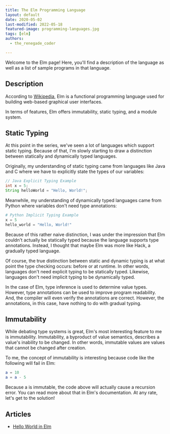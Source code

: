 ```yaml
---
title: The Elm Programming Language
layout: default
date: 2020-05-02
last-modified: 2022-05-18
featured-image: programming-languages.jpg
tags: [elm]
authors:
  - the_renegade_coder

---
```


Welcome to the Elm page! Here, you'll find a description of the language as well as a list of sample programs in that language.

## Description

According to [Wikipedia][1], Elm is a functional programming language 
used for building web-based graphical user interfaces.

In terms of features, Elm offers immutability, static typing, and 
a module system.

## Static Typing

At this point in the series, we've seen a lot of languages which 
support static typing. Because of that, I'm slowly starting to draw 
a distinction between statically and dynamically typed languages.

Originally, my understanding of static typing came from languages 
like Java and C where we have to explicitly state the types of our 
variables:

```java
// Java Explicit Typing Example
int x = 5;
String helloWorld = "Hello, World!";
```

Meanwhile, my understanding of dynamically typed languages came 
from Python where variables don't need type annotations:

```python
# Python Implicit Typing Example
x = 5
hello_world = "Hello, World!"
```

Because of this rather naive distinction, I was under the impression 
that Elm couldn't actually be statically typed because the language 
supports type annotations. Instead, I thought that maybe Elm was more 
like Hack, a gradually typed language.

Of course, the true distinction between static and dynamic typing is 
at what point the type checking occurs: before or at runtime. In other 
words, languages don't need explicit typing to be statically typed. 
Likewise, languages don't need implicit typing to be dynamically typed.

In the case of Elm, type inference is used to determine value types. 
However, type annotations can be used to improve program readability.
And, the compiler will even verify the annotations are correct. However, 
the annotations, in this case, have nothing to do with gradual typing.

## Immutability

While debating type systems is great, Elm's most interesting feature 
to me is immutability. Immutability, a byproduct of value semantics, describes
a value's inability to be changed. In other words, immutable values are 
values that cannot be changed after creation.

To me, the concept of immutability is interesting because code like the 
following will fail in Elm:

```elm
a = 10
a = a - 5
```

Because a is immutable, the code above will actually cause a recursion 
error. You can read more about that in Elm's documentation. At any rate, 
let's get to the solution!

[1]: https://en.wikipedia.org/wiki/Elm_(programming_language)


## Articles

- [Hello World in Elm](https://sampleprograms.io/projects/hello-world/elm)